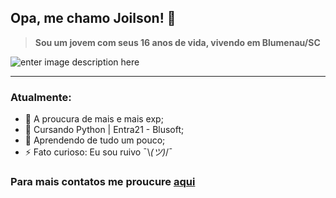 
## Opa, me chamo Joilson! 🤠
> **Sou um jovem com seus 16 anos de vida, vivendo em Blumenau/SC** 
 
![enter image description here](https://i.pinimg.com/originals/3d/74/68/3d7468d1bb523674726ba6934a396566.gif) 
 ***

### Atualmente:

- 🔭 A proucura de mais e mais exp;
- 🌱 Cursando Python | Entra21 - Blusoft; 
- 🤔 Aprendendo de tudo um pouco;
- ⚡ Fato curioso: Eu sou ruivo ¯\\_(ツ)_/¯

### Para mais contatos me proucure [aqui]( https://linktr.ee/joilsu_) 
